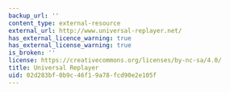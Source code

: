 ```yaml
---
backup_url: ''
content_type: external-resource
external_url: http://www.universal-replayer.net/
has_external_licence_warning: true
has_external_license_warning: true
is_broken: ''
license: https://creativecommons.org/licenses/by-nc-sa/4.0/
title: Universal Replayer
uid: 02d283bf-0b9c-46f1-9a78-fcd90e2e105f
---
```

